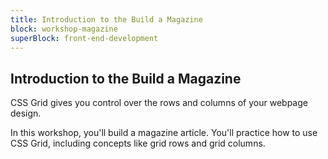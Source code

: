 ```yaml
---
title: Introduction to the Build a Magazine
block: workshop-magazine
superBlock: front-end-development
---
```


## Introduction to the Build a Magazine

CSS Grid gives you control over the rows and columns of your webpage design.

In this workshop, you'll build a magazine article. You'll practice how to use CSS Grid, including concepts like grid rows and grid columns.
